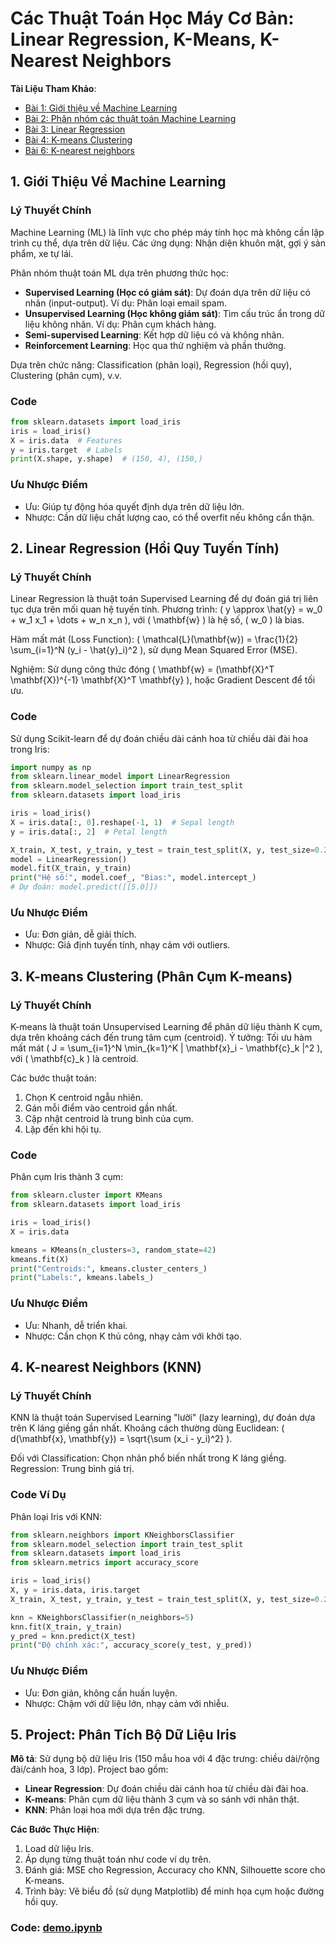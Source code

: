 # Các Thuật Toán Học Máy Cơ Bản: Linear Regression, K-Means, K-Nearest Neighbors
**Tài Liệu Tham Khảo**:
- [Bài 1: Giới thiệu về Machine Learning](https://machinelearningcoban.com/2016/12/26/introduce/)
- [Bài 2: Phân nhóm các thuật toán Machine Learning](https://machinelearningcoban.com/2016/12/27/categories/)
- [Bài 3: Linear Regression](https://machinelearningcoban.com/2016/12/28/linearregression/)
- [Bài 4: K-means Clustering](https://machinelearningcoban.com/2017/01/01/kmeans/)
- [Bài 6: K-nearest neighbors](https://machinelearningcoban.com/2017/01/08/knn/)

## 1. Giới Thiệu Về Machine Learning
### Lý Thuyết Chính
Machine Learning (ML) là lĩnh vực cho phép máy tính học mà không cần lập trình cụ thể, dựa trên dữ liệu. Các ứng dụng: Nhận diện khuôn mặt, gợi ý sản phẩm, xe tự lái.

Phân nhóm thuật toán ML dựa trên phương thức học:
- **Supervised Learning (Học có giám sát)**: Dự đoán dựa trên dữ liệu có nhãn (input-output). Ví dụ: Phân loại email spam.
- **Unsupervised Learning (Học không giám sát)**: Tìm cấu trúc ẩn trong dữ liệu không nhãn. Ví dụ: Phân cụm khách hàng.
- **Semi-supervised Learning**: Kết hợp dữ liệu có và không nhãn.
- **Reinforcement Learning**: Học qua thử nghiệm và phần thưởng.

Dựa trên chức năng: Classification (phân loại), Regression (hồi quy), Clustering (phân cụm), v.v.

### Code
```python
from sklearn.datasets import load_iris
iris = load_iris()
X = iris.data  # Features
y = iris.target  # Labels
print(X.shape, y.shape)  # (150, 4), (150,)
```

### Ưu Nhược Điểm
- Ưu: Giúp tự động hóa quyết định dựa trên dữ liệu lớn.
- Nhược: Cần dữ liệu chất lượng cao, có thể overfit nếu không cẩn thận.

## 2. Linear Regression (Hồi Quy Tuyến Tính)

### Lý Thuyết Chính
Linear Regression là thuật toán Supervised Learning để dự đoán giá trị liên tục dựa trên mối quan hệ tuyến tính. Phương trình: \( y \approx \hat{y} = w_0 + w_1 x_1 + \dots + w_n x_n \), với \( \mathbf{w} \) là hệ số, \( w_0 \) là bias.

Hàm mất mát (Loss Function): \( \mathcal{L}(\mathbf{w}) = \frac{1}{2} \sum_{i=1}^N (y_i - \hat{y}_i)^2 \), sử dụng Mean Squared Error (MSE).

Nghiệm: Sử dụng công thức đóng \( \mathbf{w} = (\mathbf{X}^T \mathbf{X})^{-1} \mathbf{X}^T \mathbf{y} \), hoặc Gradient Descent để tối ưu.

### Code
Sử dụng Scikit-learn để dự đoán chiều dài cánh hoa từ chiều dài đài hoa trong Iris:
```python
import numpy as np
from sklearn.linear_model import LinearRegression
from sklearn.model_selection import train_test_split
from sklearn.datasets import load_iris

iris = load_iris()
X = iris.data[:, 0].reshape(-1, 1)  # Sepal length
y = iris.data[:, 2]  # Petal length

X_train, X_test, y_train, y_test = train_test_split(X, y, test_size=0.2)
model = LinearRegression()
model.fit(X_train, y_train)
print("Hệ số:", model.coef_, "Bias:", model.intercept_)
# Dự đoán: model.predict([[5.0]])
```

### Ưu Nhược Điểm
- Ưu: Đơn giản, dễ giải thích.
- Nhược: Giả định tuyến tính, nhạy cảm với outliers.

## 3. K-means Clustering (Phân Cụm K-means)

### Lý Thuyết Chính
K-means là thuật toán Unsupervised Learning để phân dữ liệu thành K cụm, dựa trên khoảng cách đến trung tâm cụm (centroid). Ý tưởng: Tối ưu hàm mất mát \( J = \sum_{i=1}^N \min_{k=1}^K \| \mathbf{x}_i - \mathbf{c}_k \|^2 \), với \( \mathbf{c}_k \) là centroid.

Các bước thuật toán:
1. Chọn K centroid ngẫu nhiên.
2. Gán mỗi điểm vào centroid gần nhất.
3. Cập nhật centroid là trung bình của cụm.
4. Lặp đến khi hội tụ.

### Code
Phân cụm Iris thành 3 cụm:
```python
from sklearn.cluster import KMeans
from sklearn.datasets import load_iris

iris = load_iris()
X = iris.data

kmeans = KMeans(n_clusters=3, random_state=42)
kmeans.fit(X)
print("Centroids:", kmeans.cluster_centers_)
print("Labels:", kmeans.labels_)
```

### Ưu Nhược Điểm
- Ưu: Nhanh, dễ triển khai.
- Nhược: Cần chọn K thủ công, nhạy cảm với khởi tạo.

## 4. K-nearest Neighbors (KNN)

### Lý Thuyết Chính
KNN là thuật toán Supervised Learning "lười" (lazy learning), dự đoán dựa trên K láng giềng gần nhất. Khoảng cách thường dùng Euclidean: \( d(\mathbf{x}, \mathbf{y}) = \sqrt{\sum (x_i - y_i)^2} \).

Đối với Classification: Chọn nhãn phổ biến nhất trong K láng giềng. Regression: Trung bình giá trị.

### Code Ví Dụ
Phân loại Iris với KNN:
```python
from sklearn.neighbors import KNeighborsClassifier
from sklearn.model_selection import train_test_split
from sklearn.datasets import load_iris
from sklearn.metrics import accuracy_score

iris = load_iris()
X, y = iris.data, iris.target
X_train, X_test, y_train, y_test = train_test_split(X, y, test_size=0.2)

knn = KNeighborsClassifier(n_neighbors=5)
knn.fit(X_train, y_train)
y_pred = knn.predict(X_test)
print("Độ chính xác:", accuracy_score(y_test, y_pred))
```

### Ưu Nhược Điểm
- Ưu: Đơn giản, không cần huấn luyện.
- Nhược: Chậm với dữ liệu lớn, nhạy cảm với nhiễu.

## 5. Project: Phân Tích Bộ Dữ Liệu Iris
**Mô tả**: Sử dụng bộ dữ liệu Iris (150 mẫu hoa với 4 đặc trưng: chiều dài/rộng đài/cánh hoa, 3 lớp). Project bao gồm:
- **Linear Regression**: Dự đoán chiều dài cánh hoa từ chiều dài đài hoa.
- **K-means**: Phân cụm dữ liệu thành 3 cụm và so sánh với nhãn thật.
- **KNN**: Phân loại hoa mới dựa trên đặc trưng.

**Các Bước Thực Hiện**:
1. Load dữ liệu Iris.
2. Áp dụng từng thuật toán như code ví dụ trên.
3. Đánh giá: MSE cho Regression, Accuracy cho KNN, Silhouette score cho K-means.
4. Trình bày: Vẽ biểu đồ (sử dụng Matplotlib) để minh họa cụm hoặc đường hồi quy.

### Code: [demo.ipynb](code/demo.ipynb)